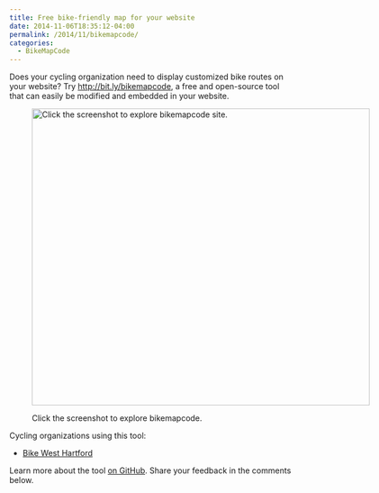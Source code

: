 ```yaml
---
title: Free bike-friendly map for your website
date: 2014-11-06T18:35:12-04:00
permalink: /2014/11/bikemapcode/
categories:
  - BikeMapCode
---
```

Does your cycling organization need to display customized bike routes on your website? Try <a href="http://bit.ly/bikemapcode" target="_blank">http://bit.ly/bikemapcode</a>, a free and open-source tool that can easily be modified and embedded in your website.<figure id="attachment_243" aria-describedby="caption-attachment-243" style="width: 600px" class="wp-caption aligncenter">

[<img class="size-full wp-image-243" src="http://jackbikes.org/wp-content/uploads/2014/12/bikemapcode-screenshot.png" alt="Click the screenshot to explore bikemapcode site." width="600" height="527" srcset="https://jackbikes.org/wp-content/uploads/2014/12/bikemapcode-screenshot.png 600w, https://jackbikes.org/wp-content/uploads/2014/12/bikemapcode-screenshot-300x263.png 300w" sizes="(max-width: 600px) 100vw, 600px" />](http://jackdougherty.github.io/bikemapcode)<figcaption id="caption-attachment-243" class="wp-caption-text">Click the screenshot to explore bikemapcode.</figcaption></figure>

Cycling organizations using this tool:

  * <a href="http://www.bikewesthartford.org/interactive-map.html" target="_blank">Bike West Hartford</a>

Learn more about the tool <a href="https://github.com/JackDougherty/bikemapcode#bikemapcode" target="_blank">on GitHub</a>. Share your feedback in the comments below.
